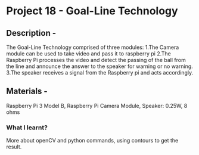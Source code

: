 # Project 18 - Goal-Line Technology
## Description -
The Goal-Line Technology comprised of three modules:
1.The Camera module can be used to take video and pass it to raspberry pi
2.The Raspberry Pi processes the video and detect the passing of the ball from the line and announce the answer to the speaker for warning or no warning.
3.The speaker receives a signal from the Raspberry pi and acts accordingly.
## Materials -
	
Raspberry Pi 3 Model B, Raspberry Pi Camera Module, Speaker: 0.25W, 8 ohms
### What I learnt?
More about openCV and python commands, using contours to get the result.
